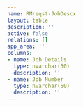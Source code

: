 ```yaml
---
name: RMreqst-JobDescx
layout: table
description: ''
active: false
relations: []
app_area: ''
columns:
- name: Job Details
  type: nvarchar(50)
  description: ''
- name: Job Number
  type: nvarchar(50)
  description: ''
---
```


